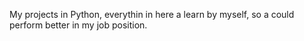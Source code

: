 My projects in Python, everythin in here a learn by myself, so a could perform better in my job position.
